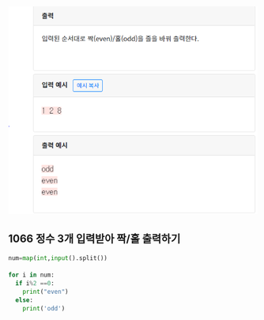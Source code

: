 ![image-20200426152619301](./img/image-20200426154003233.png)

## 1066 정수 3개 입력받아 짝/홀 출력하기

```python
num=map(int,input().split())

for i in num:
  if i%2 ==0:
    print("even")
  else:
    print('odd')
```

